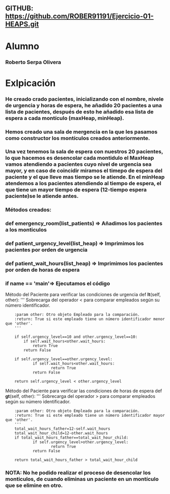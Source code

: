 
## GITHUB: https://github.com/ROBER91191/Ejercicio-01-HEAPS.git

# Alumno
### Roberto Serpa Olivera


# Exlpicación

### He creado crado pacientes, inicializando con el nombre, nivele de urgencia y horas de espera, he añadido 20 pacientes a una lista de pacientes, después de esto he añadido esa lista de espera a cada montículo (maxHeap, minHeap).
### Hemos creado una sala de mergencia en la que les pasamos como constructor los montículos creados anteriormente.

### Una vez tenemos la sala de espera con nuestros 20 pacientes, lo que hacemos es desencolar cada montidulo el MaxHeap vamos atendiendo a pacientes cuyo nivel de urgencia sea mayor, y en caso de coincidir miramos el timepo de espera del paciente y el que lleve mas tiempo se le atiende. En el minHeap atendemos a los pacientes atendiendo al tiempo de espera, el que tiene un mayor tiempo de espera (12-tiempo espera paciente)se le atiende antes.

### Métodos creados:
### def emergency_room(list_patients) => Añadimos los pacientes a los monticulos
### def patient_urgency_level(list_heap) => Imprimimos los pacientes por orden de urgencia
### def patient_wait_hours(list_heap) => Imprimimos los pacientes por orden de horas de espera
### if __name__ == '__main__'=> Ejecutamos el código

Método del Paciente para verificar las condiciones de urgencia
    def __lt__(self, other):
        '''
        Sobrecarga del operador < para comparar empleados según su número identificador.

        :param other: Otro objeto Empleado para la comparación.
        :return: True si este empleado tiene un número identificador menor que 'other'.
        '''

        if self.urgency_level==10 and other.urgency_level==10:
            if self.wait_hours<other.wait_hours:
                return True
            return False
        
        if self.urgency_level==other.urgency_level:
                if self.wait_hours<other.wait_hours:
                        return True
                return False
				
        return self.urgency_level < other.urgency_level


Método del Paciente para verificar las condiciones de horas de espera
    def __gt__(self, other):
        '''
        Sobrecarga del operador > para comparar empleados según su número identificador.

        :param other: Otro objeto Empleado para la comparación.
        :return: True si este empleado tiene un número identificador mayor que 'other'.
        '''
        total_wait_hours_father=12-self.wait_hours
        total_wait_hour_child=12-other.wait_hours
        if total_wait_hours_father==total_wait_hour_child:
                if self.urgency_level>other.urgency_level:
                        return True
                return False
        
        return total_wait_hours_father > total_wait_hour_child

### NOTA: No he podido realizar el proceso de desencolar los monticulos, de cuando eliminas un paciente en un montículo que se elimine en otro.
